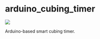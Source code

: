 # arduino_cubing_timer

![](https://img.shields.io/github/workflow/status/bupt-timer-dev/arduino_cubing_timer/PlatformIO%20CI?label=github%20actions&logo=github&style=for-the-badge)

Arduino-based smart cubing timer.